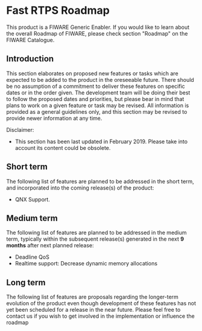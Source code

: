 # Fast RTPS Roadmap

This product is a FIWARE Generic Enabler.
If you would like to learn about the overall Roadmap of FIWARE, please check section "Roadmap" on the FIWARE Catalogue.

## Introduction

This section elaborates on proposed new features or tasks which are expected to be added to the product in the
oreseeable future.
There should be no assumption of a commitment to deliver these features on specific dates or in the order given.
The development team will be doing their best to follow the proposed dates and priorities, but please bear in mind
that plans to work on a given feature or task may be revised.
All information is provided as a general guidelines only, and this section may be revised to provide newer information
at any time.

Disclaimer:

* This section has been last updated in February 2019.
  Please take into account its content could be obsolete.

## Short term

The following list of features are planned to be addressed in the short term, and incorporated into the coming
release(s) of the product:

* QNX Support.

## Medium term

The following list of features are planned to be addressed in the medium term, typically within the subsequent
release(s) generated in the next **9 months** after next planned release:

* Deadline QoS
* Realtime support: Decrease dynamic memory allocations

## Long term

The following list of features are proposals regarding the longer-term evolution of the product even though development
of these features has not yet been scheduled for a release in the near future.
Please feel free to contact us if you wish to get involved in the implementation or influence the roadmap
